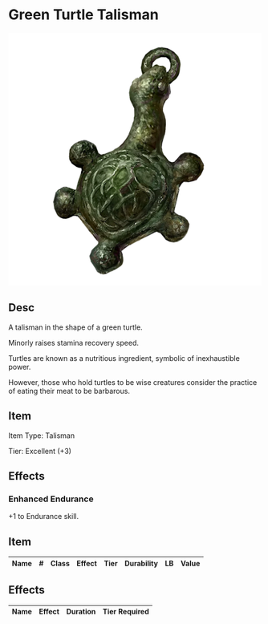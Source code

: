 # Green Turtle Talisman

![Copyrighted Image](GreenTurtleTalisman.png)

## Desc

A talisman in the shape of a green turtle.

Minorly raises stamina recovery speed.

Turtles are known as a nutritious ingredient, symbolic of inexhaustible power.

However, those who hold turtles to be wise creatures consider the practice of eating their meat to be barbarous.

## Item

Item Type: Talisman

Tier: Excellent (+3)

## Effects

### Enhanced Endurance

+1 to Endurance skill.

## Item

| Name | # | Class | Effect | Tier | Durability | LB | Value |
| :--: | :-: | :---: | :----: | :--: | :--------: | :-: | :---: |

## Effects

| Name | Effect | Duration | Tier Required |
| :--- | :----: | :------: | :-----------: |
